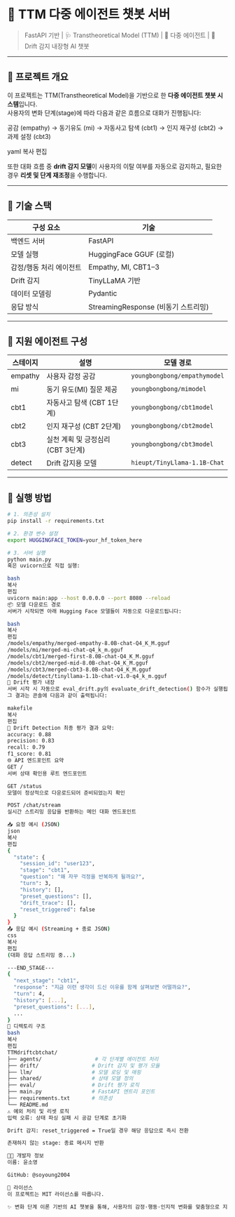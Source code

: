 # 🧠 TTM 다중 에이전트 챗봇 서버

> FastAPI 기반 | 🩺 Transtheoretical Model (TTM) | 💬 다중 에이전트 | 🧪 Drift 감지 내장형 AI 챗봇

---

## 📌 프로젝트 개요

이 프로젝트는 TTM(Transtheoretical Model)을 기반으로 한 **다중 에이전트 챗봇 시스템**입니다.  
사용자의 변화 단계(stage)에 따라 다음과 같은 흐름으로 대화가 진행됩니다:

공감 (empathy) → 동기유도 (mi) → 자동사고 탐색 (cbt1) → 인지 재구성 (cbt2) → 과제 설정 (cbt3)

yaml
복사
편집

또한 대화 흐름 중 **drift 감지 모델**이 사용자의 이탈 여부를 자동으로 감지하고, 필요한 경우 **리셋 및 단계 재조정**을 수행합니다.

---

## 🧱 기술 스택

| 구성 요소 | 기술 |
|-----------|------|
| 백엔드 서버 | FastAPI |
| 모델 실행 | HuggingFace GGUF (로컬) |
| 감정/행동 처리 에이전트 | Empathy, MI, CBT1–3 |
| Drift 감지 | TinyLLaMA 기반 |
| 데이터 모델링 | Pydantic |
| 응답 방식 | StreamingResponse (비동기 스트리밍) |

---

## 🧠 지원 에이전트 구성

| 스테이지 | 설명 | 모델 경로 |
|----------|------|-----------|
| empathy | 사용자 감정 공감 | `youngbongbong/empathymodel` |
| mi | 동기 유도(MI) 질문 제공 | `youngbongbong/mimodel` |
| cbt1 | 자동사고 탐색 (CBT 1단계) | `youngbongbong/cbt1model` |
| cbt2 | 인지 재구성 (CBT 2단계) | `youngbongbong/cbt2model` |
| cbt3 | 실천 계획 및 긍정심리 (CBT 3단계) | `youngbongbong/cbt3model` |
| detect | Drift 감지용 모델 | `hieupt/TinyLlama-1.1B-Chat` |

---

## 🚀 실행 방법

```bash
# 1. 의존성 설치
pip install -r requirements.txt

# 2. 환경 변수 설정
export HUGGINGFACE_TOKEN=your_hf_token_here

# 3. 서버 실행
python main.py
혹은 uvicorn으로 직접 실행:

bash
복사
편집
uvicorn main:app --host 0.0.0.0 --port 8080 --reload
📦 모델 다운로드 경로
서버가 시작되면 아래 Hugging Face 모델들이 자동으로 다운로드됩니다:

bash
복사
편집
/models/empathy/merged-empathy-8.0B-chat-Q4_K_M.gguf
/models/mi/merged-mi-chat-q4_k_m.gguf
/models/cbt1/merged-first-8.0B-chat-Q4_K_M.gguf
/models/cbt2/merged-mid-8.0B-chat-Q4_K_M.gguf
/models/cbt3/merged-cbt3-8.0B-chat-Q4_K_M.gguf
/models/detect/tinyllama-1.1b-chat-v1.0-q4_k_m.gguf
🧪 Drift 평가 내장
서버 시작 시 자동으로 eval_drift.py의 evaluate_drift_detection() 함수가 실행됩니다.
그 결과는 콘솔에 다음과 같이 출력됩니다:

makefile
복사
편집
🏁 Drift Detection 최종 평가 결과 요약:
accuracy: 0.88
precision: 0.83
recall: 0.79
f1_score: 0.81
🌐 API 엔드포인트 요약
GET /
서버 상태 확인용 루트 엔드포인트

GET /status
모델이 정상적으로 다운로드되어 준비되었는지 확인

POST /chat/stream
실시간 스트리밍 응답을 반환하는 메인 대화 엔드포인트

📥 요청 예시 (JSON)
json
복사
편집
{
  "state": {
    "session_id": "user123",
    "stage": "cbt1",
    "question": "왜 자꾸 걱정을 반복하게 될까요?",
    "turn": 3,
    "history": [],
    "preset_questions": [],
    "drift_trace": [],
    "reset_triggered": false
  }
}
📤 응답 예시 (Streaming + 종료 JSON)
css
복사
편집
(대화 응답 스트리밍 중...)

---END_STAGE---
{
  "next_stage": "cbt1",
  "response": "지금 이런 생각이 드신 이유를 함께 살펴보면 어떨까요?",
  "turn": 4,
  "history": [...],
  "preset_questions": [...],
  ...
}
📁 디렉토리 구조
bash
복사
편집
TTMdriftcbtchat/
├── agents/                 # 각 단계별 에이전트 처리
├── drift/                 # Drift 감지 및 평가 모듈
├── llm/                   # 모델 로딩 및 매핑
├── shared/                # 상태 모델 정의
├── eval/                  # Drift 평가 로직
├── main.py                # FastAPI 엔트리 포인트
├── requirements.txt       # 의존성
└── README.md
⚠️ 예외 처리 및 리셋 로직
입력 오류: 상태 파싱 실패 시 공감 단계로 초기화

Drift 감지: reset_triggered = True일 경우 해당 응답으로 즉시 전환

존재하지 않는 stage: 종료 메시지 반환

👩‍💻 개발자 정보
이름: 윤소영

GitHub: @soyoung2004

📄 라이선스
이 프로젝트는 MIT 라이선스를 따릅니다.

✨ 변화 단계 이론 기반의 AI 챗봇을 통해, 사용자의 감정·행동·인지적 변화를 맞춤형으로 지원합니다.
